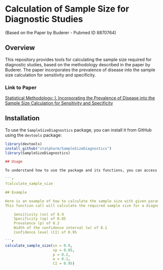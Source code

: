 # Calculation of Sample Size for Diagnostic Studies

(Based on the Paper by Buderer - Pubmed ID 8870764)

## Overview

This repository provides tools for calculating the sample size required for diagnostic studies, based on the methodology described in the paper by Buderer. The paper incorporates the prevalence of disease into the sample size calculation for sensitivity and specificity.

### Link to Paper

[Statistical Methodology: I. Incorporating the Prevalence of Disease into the Sample Size Calculation for Sensitivity and Specificity](https://onlinelibrary.wiley.com/doi/epdf/10.1111/j.1553-2712.1996.tb03538.x)

## Installation

To use the `SampleSizeDiagnostics` package, you can install it from GitHub using the `devtools` package:

```r
library(devtools)
install_github("statpharm/SampleSizeDiagnostics")
library(SampleSizeDiagnostics)

## Usage

To understand how to use the package and its functions, you can access the help documentation:

```r
?calculate_sample_size

## Example

Here is an example of how to calculate the sample size with given parameters:
This function call will calculate the required sample size for a diagnostic study with:

    Sensitivity (sn) of 0.9
    Specificity (sp) of 0.85
    Prevalence (p) of 0.2
    Width of the confidence interval (w) of 0.1
    Confidence level (CI) of 0.95

```r
calculate_sample_size(sn = 0.9,
                      sp = 0.85,
                      p = 0.2,
                      w = 0.1,
                      CI = 0.95)

